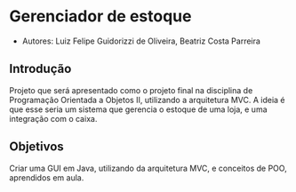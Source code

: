# Gerenciador de estoque
- Autores: Luiz Felipe Guidorizzi de Oliveira, Beatriz Costa Parreira

## Introdução
Projeto que será apresentado como o projeto final na disciplina de Programação Orientada a Objetos II, utilizando a arquitetura MVC. A ideia é que esse seria um sistema
que gerencia o estoque de uma loja, e uma integração com o caixa.

## Objetivos
Criar uma GUI em Java, utilizando da arquitetura MVC, e conceitos de POO, aprendidos em aula.
